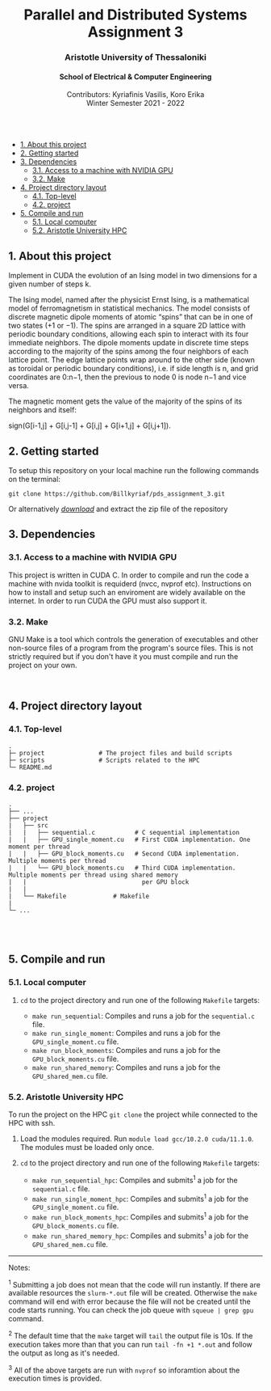 <div align="center">
  <h1 align="center">Parallel and Distributed Systems Assignment 3</h1>
  <h3 align="center">Aristotle University of Thessaloniki</h3>
  <h4 align="center">School of Electrical & Computer Engineering</h4>
  <p align="center">
    Contributors: Kyriafinis Vasilis, Koro Erika
    <br />
    Winter Semester 2021 - 2022
    <br />
    <br />
    <br />
    <br />
  </p>
</div>

- [1. About this project](#1-about-this-project)
- [2. Getting started](#2-getting-started)
- [3. Dependencies](#3-dependencies)
  - [3.1. Access to a machine with NVIDIA GPU](#31-access-to-a-machine-with-nvidia-gpu)
  - [3.2. Make](#32-make)
- [4. Project directory layout](#4-project-directory-layout)
  - [4.1. Top-level](#41-top-level)
  - [4.2. project](#42-project)
- [5. Compile and run](#5-compile-and-run)
  - [5.1. Local computer](#51-local-computer)
  - [5.2. Aristotle University HPC](#52-aristotle-university-hpc)

## 1. About this project
Implement in CUDA the evolution of an Ising model in two dimensions for a given number of steps k.

The Ising model, named after the physicist Ernst Ising, is a mathematical model of ferromagnetism in statistical mechanics. The model consists of discrete magnetic dipole moments of atomic “spins” that can be in one of two states (+1 or −1). The spins are arranged in a square 2D lattice with periodic boundary conditions, allowing each spin to interact with its four immediate neighbors. The dipole moments update in discrete time steps according to the majority of the spins among the four neighbors of each lattice point. The edge lattice points wrap around to the other side (known as toroidal or periodic boundary conditions), i.e. if side length is n, and grid coordinates are 0:n−1, then the previous to node 0 is node n−1 and vice versa.

The magnetic moment gets the value of the majority of the spins of its neighbors and itself:

sign(G[i-1,j] + G[i,j-1] + G[i,j] + G[i+1,j] + G[i,j+1]).





## 2. Getting started

To setup this repository on your local machine run the following commands on the terminal:

```console
git clone https://github.com/Billkyriaf/pds_assignment_3.git
```

Or alternatively [*download*](https://github.com/Billkyriaf/pds_assignment_3/archive/refs/heads/main.zip) and extract the zip file of the repository
<br/>

## 3. Dependencies
### 3.1. Access to a machine with NVIDIA GPU

This project is written in CUDA C. In order to compile and run the code a machine with nvida toolkit is requiderd (nvcc, nvprof etc). Instructions on how to install and setup such an enviroment are widely available on the internet. In order to run CUDA the GPU must also support it. 

### 3.2. Make

GNU Make is a tool which controls the generation of executables and other non-source files of a program from the program's source files. This is not strictly required but if you don't have it you must compile and run the project on your own.

<br/>

## 4. Project directory layout

### 4.1. Top-level
```
.
├─ project               # The project files and build scripts
├─ scripts               # Scripts related to the HPC
└─ README.md
```
### 4.2. project
```
.
├── ...
├── project
|   ├── src
|   |   ├── sequential.c           # C sequential implementation
|   |   ├── GPU_single_moment.cu   # First CUDA implementation. One moment per thread
|   |   ├── GPU_block_moments.cu   # Second CUDA implementation. Multiple moments per thread
|   |   └── GPU_block_moments.cu   # Third CUDA implementation. Multiple moments per thread using shared memory 
|   |                                per GPU block
|   |
|   └── Makefile             # Makefile 
|
└─ ...
```
<br/>
<br/>

## 5. Compile and run

### 5.1. Local computer

1. `cd` to the project directory and run one of the following `Makefile` targets:

    - `make run_sequential`: Compiles and runs a job for the `sequential.c` file.
    - `make run_single_moment`: Compiles and runs a job for the `GPU_single_moment.cu` file.
    - `make run_block_moments`: Compiles and runs a job for the `GPU_block_moments.cu` file.
    - `make run_shared_memory`: Compiles and runs a job for the `GPU_shared_mem.cu` file.

### 5.2. Aristotle University HPC

To run the project on the HPC `git clone` the project while connected to the HPC with ssh.

1. Load the modules required. Run `module load gcc/10.2.0 cuda/11.1.0`. The modules must be loaded only once.
2. `cd` to the project directory and run one of the following `Makefile` targets:

    - `make run_sequential_hpc`: Compiles and submits<sup>1</sup> a job for the `sequential.c` file.
    - `make run_single_moment_hpc`: Compiles and submits<sup>1</sup> a job for the `GPU_single_moment.cu` file.
    - `make run_block_moments_hpc`: Compiles and submits<sup>1</sup> a job for the `GPU_block_moments.cu` file.
    - `make run_shared_memory_hpc`: Compiles and submits<sup>1</sup> a job for the `GPU_shared_mem.cu` file.

----
Notes: 

<sup>1</sup> Submitting a job does not mean that the code will run instantly. If there are available resources the `slurm-*.out` file will be created. Otherwise the `make` command will end with error because the file will not be created until the code starts running. You can check the job queue with `squeue | grep gpu` command.

<sup>2</sup> The default time that the `make` target will `tail` the output file is 10s. If the execution takes more than that you can run `tail -fn +1 *.out` and follow the output as long as it's needed.

<sup>3</sup> All of the above targets are run with `nvprof` so inforamtion about the execution times is provided.
